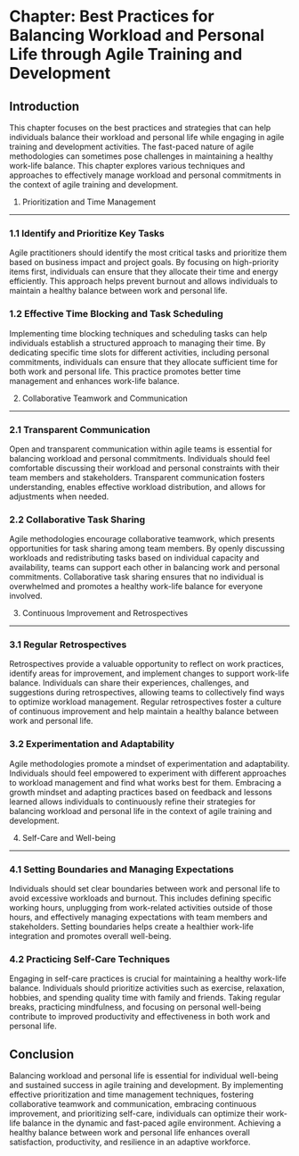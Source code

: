 Chapter: Best Practices for Balancing Workload and Personal Life through Agile Training and Development
=======================================================================================================

Introduction
------------

This chapter focuses on the best practices and strategies that can help individuals balance their workload and personal life while engaging in agile training and development activities. The fast-paced nature of agile methodologies can sometimes pose challenges in maintaining a healthy work-life balance. This chapter explores various techniques and approaches to effectively manage workload and personal commitments in the context of agile training and development.

1. Prioritization and Time Management
-------------------------------------

### 1.1 Identify and Prioritize Key Tasks

Agile practitioners should identify the most critical tasks and prioritize them based on business impact and project goals. By focusing on high-priority items first, individuals can ensure that they allocate their time and energy efficiently. This approach helps prevent burnout and allows individuals to maintain a healthy balance between work and personal life.

### 1.2 Effective Time Blocking and Task Scheduling

Implementing time blocking techniques and scheduling tasks can help individuals establish a structured approach to managing their time. By dedicating specific time slots for different activities, including personal commitments, individuals can ensure that they allocate sufficient time for both work and personal life. This practice promotes better time management and enhances work-life balance.

2. Collaborative Teamwork and Communication
-------------------------------------------

### 2.1 Transparent Communication

Open and transparent communication within agile teams is essential for balancing workload and personal commitments. Individuals should feel comfortable discussing their workload and personal constraints with their team members and stakeholders. Transparent communication fosters understanding, enables effective workload distribution, and allows for adjustments when needed.

### 2.2 Collaborative Task Sharing

Agile methodologies encourage collaborative teamwork, which presents opportunities for task sharing among team members. By openly discussing workloads and redistributing tasks based on individual capacity and availability, teams can support each other in balancing work and personal commitments. Collaborative task sharing ensures that no individual is overwhelmed and promotes a healthy work-life balance for everyone involved.

3. Continuous Improvement and Retrospectives
--------------------------------------------

### 3.1 Regular Retrospectives

Retrospectives provide a valuable opportunity to reflect on work practices, identify areas for improvement, and implement changes to support work-life balance. Individuals can share their experiences, challenges, and suggestions during retrospectives, allowing teams to collectively find ways to optimize workload management. Regular retrospectives foster a culture of continuous improvement and help maintain a healthy balance between work and personal life.

### 3.2 Experimentation and Adaptability

Agile methodologies promote a mindset of experimentation and adaptability. Individuals should feel empowered to experiment with different approaches to workload management and find what works best for them. Embracing a growth mindset and adapting practices based on feedback and lessons learned allows individuals to continuously refine their strategies for balancing workload and personal life in the context of agile training and development.

4. Self-Care and Well-being
---------------------------

### 4.1 Setting Boundaries and Managing Expectations

Individuals should set clear boundaries between work and personal life to avoid excessive workloads and burnout. This includes defining specific working hours, unplugging from work-related activities outside of those hours, and effectively managing expectations with team members and stakeholders. Setting boundaries helps create a healthier work-life integration and promotes overall well-being.

### 4.2 Practicing Self-Care Techniques

Engaging in self-care practices is crucial for maintaining a healthy work-life balance. Individuals should prioritize activities such as exercise, relaxation, hobbies, and spending quality time with family and friends. Taking regular breaks, practicing mindfulness, and focusing on personal well-being contribute to improved productivity and effectiveness in both work and personal life.

Conclusion
----------

Balancing workload and personal life is essential for individual well-being and sustained success in agile training and development. By implementing effective prioritization and time management techniques, fostering collaborative teamwork and communication, embracing continuous improvement, and prioritizing self-care, individuals can optimize their work-life balance in the dynamic and fast-paced agile environment. Achieving a healthy balance between work and personal life enhances overall satisfaction, productivity, and resilience in an adaptive workforce.
